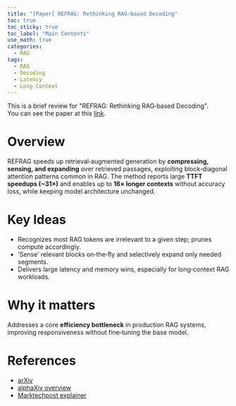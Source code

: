 ```yaml
---
title: "[Paper] REFRAG: Rethinking RAG‑based Decoding"
toc: true
toc_sticky: true
toc_label: "Main Contents"
use_math: true
categories:
  - RAG
tags:
  - RAG
  - Decoding
  - Latency
  - Long Context
---
```


This is a brief review for "REFRAG: Rethinking RAG‑based Decoding".  
You can see the paper at this [link](https://arxiv.org/abs/2509.01092).

# Overview

REFRAG speeds up retrieval‑augmented generation by **compressing, sensing, and expanding** over retrieved passages, exploiting block‑diagonal attention patterns common in RAG. The method reports large **TTFT speedups (~31×)** and enables up to **16× longer contexts** without accuracy loss, while keeping model architecture unchanged.

# Key Ideas

- Recognizes most RAG tokens are irrelevant to a given step; prunes compute accordingly.
- ‘Sense’ relevant blocks on‑the‑fly and selectively expand only needed segments.
- Delivers large latency and memory wins, especially for long‑context RAG workloads.

# Why it matters

Addresses a core **efficiency bottleneck** in production RAG systems, improving responsiveness without fine‑tuning the base model.

# References

- [arXiv](https://arxiv.org/abs/2509.01092)
- [alphaXiv overview](https://www.alphaxiv.org/overview/2509.01092v1)
- [Marktechpost explainer](https://www.marktechpost.com/2025/09/07/meta-superintelligence-labs-introduces-refrag-scaling-rag-with-16x-longer-contexts-and-31x-faster-decoding/)
